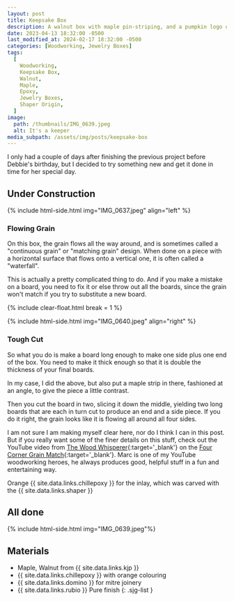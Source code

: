 ```yaml
---
layout: post
title: Keepsake Box
description: A walnut box with maple pin-striping, and a pumpkin logo on the top
date: 2023-04-13 18:32:00 -0500
last_modified_at: 2024-02-17 18:32:00 -0500
categories: [Woodworking, Jewelry Boxes]
tags:
  [
    Woodworking,
    Keepsake Box,
    Walnut,
    Maple,
    Epoxy,
    Jewelry Boxes,
    Shaper Origin,
  ]
image:
  path: /thumbnails/IMG_0639.jpeg
  alt: It's a keeper
media_subpath: /assets/img/posts/keepsake-box
---
```

I only had a couple of days after finishing the previous project before Debbie's birthday, but I decided to try something new and get it done in time for her special day.

## Under Construction

{% include html-side.html img="IMG_0637.jpeg" align="left" %}

### Flowing Grain

On this box, the grain flows all the way around, and is sometimes called a "continuous grain" or "matching grain" design. When done on a piece with a horizontal surface that flows onto a vertical one, it is often called a "waterfall".

This is actually a pretty complicated thing to do. And if you make a mistake on a board, you need to fix it or else throw out all the boards, since the grain won't match if you try to substitute a new board.

{% include clear-float.html break = 1 %}

{% include html-side.html img="IMG_0640.jpeg" align="right" %}

### Tough Cut

So what you do is make a board long enough to make one side plus one end of the box. You need to make it thick enough so that it is double the thickness of your final boards.

In my case, I did the above, but also put a maple strip in there, fashioned at an angle, to give the piece a little contrast.

Then you cut the board in two, slicing it down the middle, yielding two long boards that are each in turn cut to produce an end and a side piece. If you do it right, the grain looks like it is flowing all around all four sides.

I am not sure I am making myself clear here, nor do I think I can in this post. But if you really want some of the finer details on this stuff, check out the YouTube video from [The Wood Whisperer](https://www.youtube.com/@woodwhisperer){:target='\_blank'} on the [Four Corner Grain Match](https://youtu.be/SUd3I6Kx1Z0?si=ZVx0jnFtcppiO9HG){:target='\_blank'}. Marc is one of my YouTube woodworking heroes, he always produces good, helpful stuff in a fun and entertaining way.

Orange {{ site.data.links.chillepoxy }} for the inlay, which was carved with the {{ site.data.links.shaper }}

## All done

{% include html-side.html img="IMG_0639.jpeg"%}

## Materials

- Maple, Walnut from {{ site.data.links.kjp }}
- {{ site.data.links.chillepoxy }} with orange colouring
- {{ site.data.links.domino }} for mitre joinery
- {{ site.data.links.rubio }} Pure finish
{: .sjg-list }
